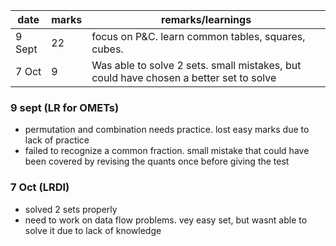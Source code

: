 | date   | marks | remarks/learnings                                                                     |
| ------ | ----- | ------------------------------------------------------------------------------------- |
| 9 Sept | 22    | focus on P&C. learn common tables, squares, cubes.                                    |
| 7 Oct  | 9     | Was able to solve 2 sets. small mistakes, but could have chosen a better set to solve |

### 9 sept (LR for OMETs)
- permutation and combination needs practice. lost easy marks due to lack of practice
- failed to recognize a common fraction. small mistake that could have been covered by revising the quants once before giving the test

### 7 Oct (LRDI)
- solved 2 sets properly
- need to work on data flow problems. vey easy set, but wasnt able to solve it due to lack of knowledge